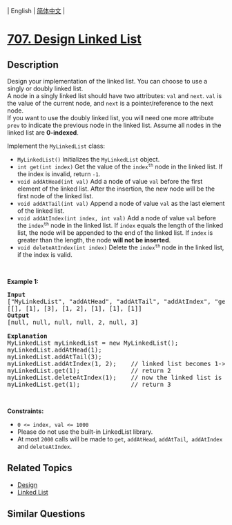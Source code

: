 
| English | [简体中文](README.md) |

# [707. Design Linked List](https://leetcode-cn.com/problems/design-linked-list/)

## Description

<p>Design your&nbsp;implementation of the linked list. You can choose to use a singly or doubly linked list.<br />
A node in a singly&nbsp;linked list should have two attributes: <code>val</code>&nbsp;and <code>next</code>. <code>val</code> is the value of the current node, and <code>next</code>&nbsp;is&nbsp;a&nbsp;pointer/reference to the next node.<br />
If you want to use the doubly linked list,&nbsp;you will need&nbsp;one more attribute <code>prev</code> to indicate the previous node in the linked list. Assume all nodes in the linked list are <strong>0-indexed</strong>.</p>

<p>Implement the <code>MyLinkedList</code>&nbsp;class:</p>

<ul>
	<li><code>MyLinkedList()</code>&nbsp;Initializes&nbsp;the&nbsp;<code>MyLinkedList</code> object.</li>
	<li><code>int get(int index)</code>&nbsp;Get the value of&nbsp;the <code>index<sup>th</sup></code>&nbsp;node in the linked list. If the index is invalid, return <code>-1</code>.</li>
	<li><code>void addAtHead(int val)</code>&nbsp;Add a node of value <code>val</code>&nbsp;before the first element of the linked list. After the insertion, the new node will be the first node of the linked list.</li>
	<li><code>void addAtTail(int val)</code>&nbsp;Append a node of value <code>val</code>&nbsp;as the last element of the linked list.</li>
	<li><code>void addAtIndex(int index, int val)</code>&nbsp;Add a node of value <code>val</code>&nbsp;before the <code>index<sup>th</sup></code>&nbsp;node in the linked list.&nbsp;If <code>index</code>&nbsp;equals the length of the linked list, the node will be appended to the end of the linked list. If <code>index</code> is greater than the length, the node <strong>will not be inserted</strong>.</li>
	<li><code>void deleteAtIndex(int index)</code>&nbsp;Delete&nbsp;the <code>index<sup>th</sup></code>&nbsp;node in the linked list, if the index is valid.</li>
</ul>

<p>&nbsp;</p>
<p><strong>Example 1:</strong></p>

<pre>
<strong>Input</strong>
[&quot;MyLinkedList&quot;, &quot;addAtHead&quot;, &quot;addAtTail&quot;, &quot;addAtIndex&quot;, &quot;get&quot;, &quot;deleteAtIndex&quot;, &quot;get&quot;]
[[], [1], [3], [1, 2], [1], [1], [1]]
<strong>Output</strong>
[null, null, null, null, 2, null, 3]

<strong>Explanation</strong>
MyLinkedList myLinkedList = new MyLinkedList();
myLinkedList.addAtHead(1);
myLinkedList.addAtTail(3);
myLinkedList.addAtIndex(1, 2);    // linked list becomes 1-&gt;2-&gt;3
myLinkedList.get(1);              // return 2
myLinkedList.deleteAtIndex(1);    // now the linked list is 1-&gt;3
myLinkedList.get(1);              // return 3
</pre>

<p>&nbsp;</p>
<p><strong>Constraints:</strong></p>

<ul>
	<li><code>0 &lt;= index, val &lt;= 1000</code></li>
	<li>Please do not use the built-in LinkedList library.</li>
	<li>At most <code>2000</code>&nbsp;calls will be made to&nbsp;<code>get</code>,&nbsp;<code>addAtHead</code>,&nbsp;<code>addAtTail</code>,&nbsp; <code>addAtIndex</code> and&nbsp;<code>deleteAtIndex</code>.</li>
</ul>


## Related Topics

- [Design](https://leetcode-cn.com/tag/design)
- [Linked List](https://leetcode-cn.com/tag/linked-list)

## Similar Questions


